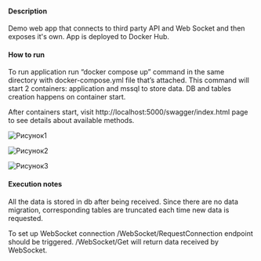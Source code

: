 #### Description
Demo web app that connects to third party API and Web Socket and then exposes it's own. 
App is deployed to Docker Hub. 
#### How to run 
To run application run “docker compose up” command in the same directory with docker-compose.yml file that’s attached. This command will start 2 containers: application and mssql to store data. DB and tables creation happens on container start. 

After containers start, visit http://localhost:5000/swagger/index.html page to see details about available methods.

![Рисунок1](https://github.com/user-attachments/assets/91579bbb-0de8-4605-832f-5323eb73a681)

![Рисунок2](https://github.com/user-attachments/assets/cdc44d44-be90-4f5a-b9f8-e8cbebd0c17e)

![Рисунок3](https://github.com/user-attachments/assets/290367cb-413e-4c92-86e0-c38652ea0548)

#### Execution notes
All the data is stored in db after being received. Since there are no data migration, corresponding tables are truncated each time new data is requested. 

To set up WebSocket connection /WebSocket/RequestConnection endpoint should be triggered. /WebSocket/Get will return data received by WebSocket. 
